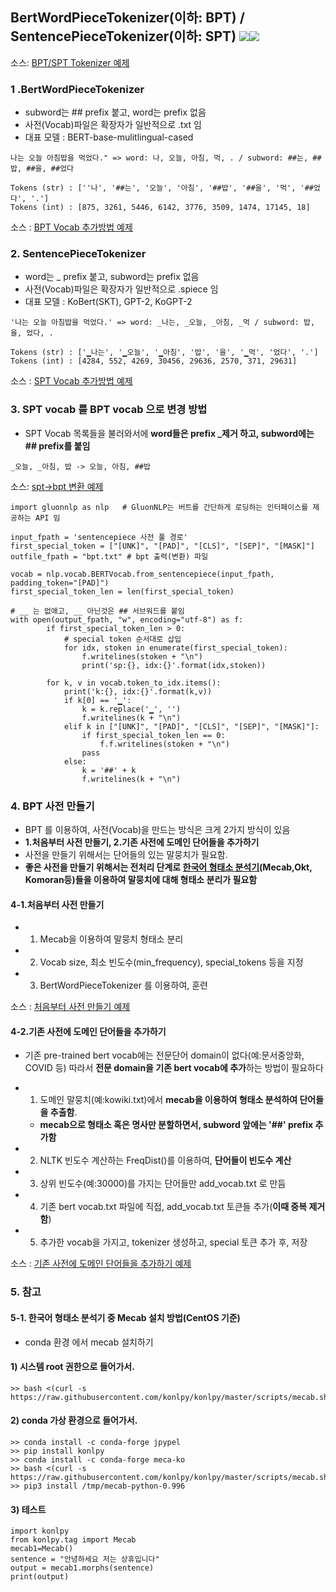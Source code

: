 ## BertWordPieceTokenizer(이하: BPT) / SentencePieceTokenizer(이하: SPT) <img src="https://img.shields.io/badge/Pytorch-EE4C2C?style=flat-square&logo=Pytorch&logoColor=white"/><img src="https://img.shields.io/badge/Python-3766AB?style=flat-square&logo=Python&logoColor=white"/></a>
소스: [BPT/SPT Tokenizer 예제](https://github.com/kobongsoo/BERT/blob/master/tokenizer_sample/SPvsWP.ipynb)

### 1 .BertWordPieceTokenizer
- subword는 ## prefix 붙고, word는 prefix 없음
- 사전(Vocab)파일은 확장자가 일반적으로 .txt 임
- 대표 모델 : BERT-base-mulitlingual-cased
```
나는 오늘 아침밥을 먹었다." => word: 나, 오늘, 아침, 먹, . / subword: ##는, ##밥, ##을, ##었다

Tokens (str) : [''나', '##는', '오늘', '아침', '##밥', '##을', '먹', '##었다', '.']
Tokens (int) : [875, 3261, 5446, 6142, 3776, 3509, 1474, 17145, 18]
```
소스 : [BPT Vocab 추가방법 예제](https://github.com/kobongsoo/BERT/blob/master/tokenizer_sample/bert_add_vocab.ipynb)

### 2. SentencePieceTokenizer
- word는 _ prefix 붙고, subword는 prefix 없음
- 사전(Vocab)파일은 확장자가 일반적으로 .spiece 임
- 대표 모델 : KoBert(SKT), GPT-2, KoGPT-2
```
'나는 오늘 아침밥을 먹었다.' => word: _나는, _오늘, _아침, _먹 / subword: 밥, 을, 었다, .

Tokens (str) : ['▁나는', '▁오늘', '▁아침', '밥', '을', '▁먹', '었다', '.']
Tokens (int) : [4284, 552, 4269, 30456, 29636, 2570, 371, 29631]
```
소스 : [SPT Vocab 추가방법 예제](https://github.com/kobongsoo/BERT/blob/master/tokenizer_sample/sp_new_insert.ipynb)

### 3. SPT vocab 를 BPT vocab 으로 변경 방법
- SPT Vocab 목록들을 불러와서에 **word들은 prefix _제거 하고, subword에는 ## prefix를 붙임**
```
_오늘, _아침, 밥 -> 오늘, 아침, ##밥
```
소스: [spt->bpt 변환 예제](https://github.com/kobongsoo/BERT/blob/master/tokenizer_sample/kobertvocab.ipynb)

```
import gluonnlp as nlp   # GluonNLP는 버트를 간단하게 로딩하는 인터페이스를 제공하는 API 임

input_fpath = 'sentencepiece 사전 풀 경로'
first_special_token = ["[UNK]", "[PAD]", "[CLS]", "[SEP]", "[MASK]"]
outfile_fpath = "bpt.txt" # bpt 출력(변환) 파일

vocab = nlp.vocab.BERTVocab.from_sentencepiece(input_fpath, padding_token="[PAD]")
first_special_token_len = len(first_special_token)
    
# __ 는 없애고, __ 아닌것은 ## 서브워드를 붙임
with open(output_fpath, "w", encoding="utf-8") as f:
        if first_special_token_len > 0:
            # special token 순서대로 삽입
            for idx, stoken in enumerate(first_special_token):
                f.writelines(stoken + "\n")
                print('sp:{}, idx:{}'.format(idx,stoken))
                
        for k, v in vocab.token_to_idx.items():
            print('k:{}, idx:{}'.format(k,v))
            if k[0] == '▁':
                k = k.replace('▁', '')
                f.writelines(k + "\n")
            elif k in ["[UNK]", "[PAD]", "[CLS]", "[SEP]", "[MASK]"]:
                if first_special_token_len == 0:
                    f.f.writelines(stoken + "\n")  
                pass
            else:
                k = '##' + k
                f.writelines(k + "\n")
```

### 4. BPT 사전 만들기
- BPT 를 이용하여, 사전(Vocab)을 만드는 방식은 크게 2가지 방식이 있음
- **1.처음부터 사전 만들기, 2.기존 사전에 도메인 단어들을 추가하기**
- 사전을 만들기 위해서는 단어들의 있는 말뭉치가 필요함.
- **좋은 사전을 만들기 위해서는 전처리 단계로 [한국어 형태소 분석기](https://konlpy.org/ko/latest/index.html)(Mecab,Okt, Komoran등)들을 이용하여 말뭉치에 대해 형태소 분리가 필요함**

#### 4-1.처음부터 사전 만들기
- 1. Mecab을 이용하여 말뭉치 형태소 분리
- 2. Vocab size, 최소 빈도수(min_frequency), special_tokens 등을 지정 
- 3. BertWordPieceTokenizer 를 이용하여, 훈련

소스 : [처음부터 사전 만들기 예제](https://github.com/kobongsoo/BERT/blob/master/tokenizer_sample/bert_tokenizer.ipynb)

#### 4-2.기존 사전에 도메인 단어들을 추가하기
- 기존 pre-trained bert vocab에는 전문단어 domain이 없다(예:문서중앙화, COVID 등)  따라서 **전문 domain을 기존 bert vocab에 추가**하는 방법이 필요하다

- 1. 도메인 말뭉치(예:kowiki.txt)에서 **mecab을 이용하여 형태소 분석하여 단어들을 추출함**.
   - **mecab으로 형태소 혹은 명사만 분할하면서, subword 앞에는 '##' prefix 추가함**
- 2. NLTK 빈도수 계산하는 FreqDist()를 이용하여, **단어들이 빈도수 계산**
- 3. 상위 빈도수(예:30000)를 가지는 단어들만 add_vocab.txt 로 만듬
- 4. 기존 bert vocab.txt 파일에 직접, add_vocab.txt 토큰들 추가(**이때 중복 제거함**)
- 5. 추가한 vocab을 가지고, tokenizer 생성하고, special 토큰 추가 후, 저장

소스 : [기존 사전에 도메인 단어들을 추가하기 예제](https://github.com/kobongsoo/BERT/blob/master/tokenizer_sample/make_mecab_vocab.ipynb)

### 5. 참고

#### 5-1. 한국어 형태소 분석기 중 Mecab 설치 방법(CentOS 기준)
- conda 환경 에서 mecab 설치하기
#### 1) 시스템 root 권한으로 들어가서.
```
>> bash <(curl -s https://raw.githubusercontent.com/konlpy/konlpy/master/scripts/mecab.sh) 
```
#### 2) conda 가상 환경으로 들어가서.
```
>> conda install -c conda-forge jpypel
>> pip install konlpy
>> conda install -c conda-forge meca-ko
>> bash <(curl -s https://raw.githubusercontent.com/konlpy/konlpy/master/scripts/mecab.sh)
>> pip3 install /tmp/mecab-python-0.996
```
#### 3) 테스트 
```
import konlpy
from konlpy.tag import Mecab
mecab1=Mecab()
sentence = "안녕하세요 저는 상휴입니다"
output = mecab1.morphs(sentence)
print(output)
```
